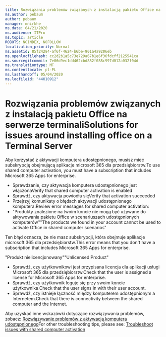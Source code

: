 ```yaml
---
title: Rozwiązania problemów związanych z instalacją pakietu Office na serwerze terminali
ms.author: pebaum
author: pebaum
manager: mnirkhe
ms.date: 04/21/2020
ms.audience: ITPro
ms.topic: article
ROBOTS: NOINDEX, NOFOLLOW
localization_priority: Normal
ms.assetid: 85f24284-af6f-4624-b6be-901a4a9206eb
ms.openlocfilehash: cc2d2b1a5c73e729a67b1e6f36fdcff2125541ca
ms.sourcegitcommit: 7e06d9ec1dd462cbd882f088c997d012a032f04d
ms.translationtype: MT
ms.contentlocale: pl-PL
ms.lasthandoff: 05/04/2020
ms.locfileid: "44010912"
---
```

# <a name="solutions-for-issues-around-installing-office-on-a-terminal-server"></a><span data-ttu-id="e4924-102">Rozwiązania problemów związanych z instalacją pakietu Office na serwerze terminali</span><span class="sxs-lookup"><span data-stu-id="e4924-102">Solutions for issues around installing office on a Terminal Server</span></span>

<span data-ttu-id="e4924-103">Aby korzystać z aktywacji komputera udostępnionego, musisz mieć subskrypcję obejmującą aplikacje microsoft 365 dla przedsiębiorstw.</span><span class="sxs-lookup"><span data-stu-id="e4924-103">To use shared computer activation, you must have a subscription that includes Microsoft 365 Apps for enterprise.</span></span>
  
- <span data-ttu-id="e4924-104">Sprawdzanie, czy aktywacja komputera udostępnionego jest włączona</span><span class="sxs-lookup"><span data-stu-id="e4924-104">Verify that shared computer activation is enabled</span></span>
- <span data-ttu-id="e4924-105">Sprawdź, czy aktywacja powiodła się</span><span class="sxs-lookup"><span data-stu-id="e4924-105">Verify that activation succeeded</span></span>
- <span data-ttu-id="e4924-106">Przejrzyj komunikaty o błędach aktywacji udostępnionego komputera:</span><span class="sxs-lookup"><span data-stu-id="e4924-106">Review error messages for shared computer activation:</span></span>
- <span data-ttu-id="e4924-107">"Produkty znalezione na twoim koncie nie mogą być używane do aktywowania pakietu Office w scenariuszach udostępnionych komputerów"</span><span class="sxs-lookup"><span data-stu-id="e4924-107">"The products we found in your account cannot be used to activate Office in shared computer scenarios"</span></span>
  
<span data-ttu-id="e4924-108">Ten błąd oznacza, że nie masz subskrypcji, która obejmuje aplikacje microsoft 365 dla przedsiębiorstw.</span><span class="sxs-lookup"><span data-stu-id="e4924-108">This error means that you don't have a subscription that includes Microsoft 365 Apps for enterprise.</span></span>

<span data-ttu-id="e4924-109">"Produkt nielicencjonowany"</span><span class="sxs-lookup"><span data-stu-id="e4924-109">"Unlicensed Product"</span></span>

- <span data-ttu-id="e4924-110">Sprawdź, czy użytkownikowi jest przypisana licencja dla aplikacji usługi Microsoft 365 dla przedsiębiorstw.</span><span class="sxs-lookup"><span data-stu-id="e4924-110">Check that the user is assigned a license for Microsoft 365 Apps for enterprise.</span></span>
- <span data-ttu-id="e4924-111">Sprawdź, czy użytkownik loguje się przy swoim koncie użytkownika.</span><span class="sxs-lookup"><span data-stu-id="e4924-111">Check that the user signs in with their user account.</span></span>
- <span data-ttu-id="e4924-112">Sprawdź, czy istnieje łączność między komputerem udostępnionym a Internetem.</span><span class="sxs-lookup"><span data-stu-id="e4924-112">Check that there is connectivity between the shared computer and the Internet.</span></span>

<span data-ttu-id="e4924-113">Aby uzyskać inne wskazówki dotyczące rozwiązywania problemów, zobacz: [Rozwiązywanie problemów z aktywacją komputera udostępnionego](https://docs.microsoft.com/DeployOffice/troubleshoot-shared-computer-activation)</span><span class="sxs-lookup"><span data-stu-id="e4924-113">For other troubleshooting tips, please see: [Troubleshoot issues with shared computer activation](https://docs.microsoft.com/DeployOffice/troubleshoot-shared-computer-activation)</span></span>
